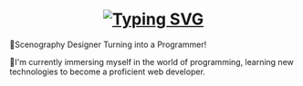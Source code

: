 <h1 align="center"> 
<a href="https://git.io/typing-svg"><img src="https://readme-typing-svg.demolab.com?font=Roboto&weight=700&pause=1000&color=000000&center=true&vCenter=true&width=435&lines=Welcome+to+my+Github+%F0%9F%91%80;I'm+Yifan+Wang!" alt="Typing SVG" /></a>
</h1>

🎨Scenography Designer Turning into a Programmer!

🌱I'm currently immersing myself in the world of programming, 
learning new technologies to become a proficient web developer. 

<!--
**Yifan-858/Yifan-858** is a ✨ _special_ ✨ repository because its `README.md` (this file) appears on your GitHub profile.

Here are some ideas to get you started:

- 🔭 I’m currently working on ...
- 🌱 I’m currently learning ...
- 👯 I’m looking to collaborate on ...
- 🤔 I’m looking for help with ...
- 💬 Ask me about ...
- 📫 How to reach me: ...
- 😄 Pronouns: ...
- ⚡ Fun fact: ...
-->
